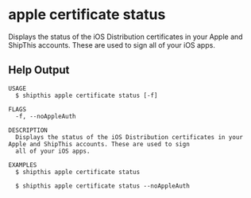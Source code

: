 # apple certificate status

Displays the status of the iOS Distribution certificates in your Apple and ShipThis accounts. These are used to sign all of your iOS apps.

## Help Output
```
USAGE
  $ shipthis apple certificate status [-f]

FLAGS
  -f, --noAppleAuth

DESCRIPTION
  Displays the status of the iOS Distribution certificates in your Apple and ShipThis accounts. These are used to sign
  all of your iOS apps.

EXAMPLES
  $ shipthis apple certificate status

  $ shipthis apple certificate status --noAppleAuth
```